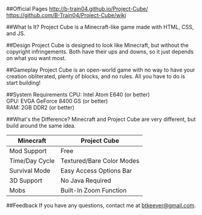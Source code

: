 ##Official Pages
http://b-train04.github.io/Project-Cube/<br>
https://github.com/B-Train04/Project-Cube/wiki<br>

##What Is It?
Project Cube is a Minecraft-like game made with HTML, CSS, and JS.

##Design
Project Cube is designed to look like Minecraft, but without the copyright infringements. Both have their ups and downs, so it just depends on what you want most.

##Gameplay
Project Cube is an open-world game with no way to have your creation obliterated, plenty of blocks, and no rules. All you have to do is start building!

##System Requirements
CPU: Intel Atom E640 (or better)<br>
GPU: EVGA GeForce 8400 GS (or better)<br>
RAM: 2GB DDR2 (or better)<br>

##What's the Difference?
Minecraft and Project Cube are very different, but build around the same idea.

| Minecraft | Project Cube |
|---|---|
| Mod Support | Free |
| Time/Day Cycle | Textured/Bare Color Modes |
| Survival Mode | Easy Access Options Bar |
| 3D Support | No Java Required |
| Mobs | Built-In Zoom Function |

##Feedback
If you have any questions, contact me at btkeever@gmail.com.
